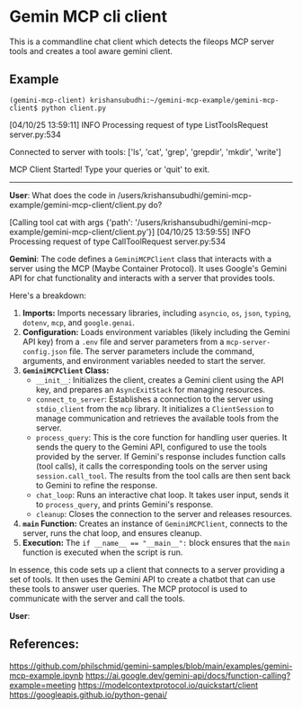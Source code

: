 # Gemin MCP cli client
This is a commandline chat client which detects the fileops MCP server tools and creates a tool aware gemini client.

## Example

```
(gemini-mcp-client) krishansubudhi:~/gemini-mcp-example/gemini-mcp-client$ python client.py
```

[04/10/25 13:59:11] INFO     Processing request of type ListToolsRequest                                                                                                                                                 server.py:534

Connected to server with tools: ['ls', 'cat', 'grep', 'grepdir', 'mkdir', 'write']

MCP Client Started!
Type your queries or 'quit' to exit.

---

**User**: What does the code in /users/krishansubudhi/gemini-mcp-example/gemini-mcp-client/client.py do?

[Calling tool cat with args {'path': '/users/krishansubudhi/gemini-mcp-example/gemini-mcp-client/client.py'}]
[04/10/25 13:59:55] INFO     Processing request of type CallToolRequest                                                                                                                                                  server.py:534


**Gemini**: The code defines a `GeminiMCPClient` class that interacts with a server using the MCP (Maybe Container Protocol). It uses Google's Gemini API for chat functionality and interacts with a server that provides tools.


Here's a breakdown:

1.  **Imports:** Imports necessary libraries, including `asyncio`, `os`, `json`, `typing`, `dotenv`, `mcp`, and `google.genai`.
2.  **Configuration:** Loads environment variables (likely including the Gemini API key) from a `.env` file and server parameters from a `mcp-server-config.json` file. The server parameters include the command, arguments, and environment variables needed to start the server.
3.  **`GeminiMCPClient` Class:**
    *   `__init__`: Initializes the client, creates a Gemini client using the API key, and prepares an `AsyncExitStack` for managing resources.
    *   `connect_to_server`: Establishes a connection to the server using `stdio_client` from the `mcp` library. It initializes a `ClientSession` to manage communication and retrieves the available tools from the server.
    *   `process_query`: This is the core function for handling user queries. It sends the query to the Gemini API, configured to use the tools provided by the server. If Gemini's response includes function calls (tool calls), it calls the corresponding tools on the server using `session.call_tool`. The results from the tool calls are then sent back to Gemini to refine the response.
    *   `chat_loop`: Runs an interactive chat loop. It takes user input, sends it to `process_query`, and prints Gemini's response.
    *   `cleanup`: Closes the connection to the server and releases resources.
4.  **`main` Function:** Creates an instance of `GeminiMCPClient`, connects to the server, runs the chat loop, and ensures cleanup.
5.  **Execution:** The `if __name__ == "__main__":` block ensures that the `main` function is executed when the script is run.

In essence, this code sets up a client that connects to a server providing a set of tools. It then uses the Gemini API to create a chatbot that can use these tools to answer user queries. The MCP protocol is used to communicate with the server and call the tools.

**User**:

## References:
https://github.com/philschmid/gemini-samples/blob/main/examples/gemini-mcp-example.ipynb
https://ai.google.dev/gemini-api/docs/function-calling?example=meeting
https://modelcontextprotocol.io/quickstart/client
https://googleapis.github.io/python-genai/